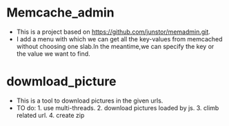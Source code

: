 # Memcache_admin
- This is a project based on https://github.com/junstor/memadmin.git.
- I add a menu with which we can get all the key-values from memcached without choosing one slab.In the meantime,we can specify the key or the value we want to find.

# dowmload_picture
- This is a tool to download pictures in the given urls.
- TO do: 1. use multi-threads. 2. download pictures loaded by js. 3. climb related url. 4. create zip
